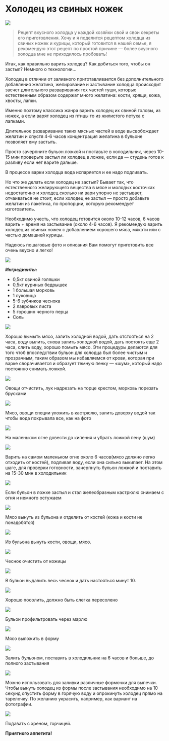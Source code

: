 # Холодец из свиных ножек
![][id1]

> Рецепт вкусного холодца у каждой хозяйки свой и свои секреты его приготовления. Хочу и я поделится рецептом холодца из свиных ножек и курицы, который готовится в нашей семье, я рекомендую этот рецепт по простой причине — более вкусного холодца мне не приходилось пробовать!

Итак, как правильно варить холодец? Как добиться того, чтобы он застыл? Немного о технологии…

Холодец в отличии от заливного приготавливается без дополнительного добавления желатина, желирование и застывание холодца происходит засчет длительного разваривания тех частей туши, которые естественным образом содержат много желатина: кости, хрящи, кожа, хвосты, лапки.

Именно поэтому классика жанра варить холодец их свиной головы, из ножек, а если варят холодец из птицы то из жилистого петуха с лапками.

Длительное разваривание таких мясных частей в воде высвобождает желатин и спустя 4-6 часов концентрация желатина в бульоне позволяет ему застыть.

Просто зачерпните бульон ложкой и поставьте в холодильник, через 10-15 мин проверьте застыл ли холодец в ложке, если да — студень готов к разливу если нет варите дальше.

В процессе варки холодца вода испаряется и ее надо подливать.

Но что же делать если холодец не застыл? Бывает так, что естественного желирующего вещества в мясе и молодых косточках недостаточно и холодец сколько ни вари упорно не застывает, отчаиваться не стоит, если холодец не застыл — просто добавьте желатин из пакетика, по пропорции, которую рекомендует изготовитель.

Необходимо учесть, что холодец готовится около 10-12 часов, 6 часов варить + время на застывание (около 4-6 часов). Я рекомендую варить холодец из свиных ножек с добавлением хорошего мяса, мякоти или с частью домашней курицы.

Надеюсь пошаговые фото и описания Вам помогут приготовить все очень вкусно и легко!

![][id2]

_**Ингредиенты:**_

- 0,5кг свиной голяшки
- 0,5кг куриных бедрышек
- 1 большая морковь
- 1 луковица
- 5-6 зубчиков чеснока
- 2 лавровых листа
- 5 горошин черного перца
- Соль

![][id3]

Хорошо вымыть мясо, залить холодной водой, дать отстояться на 2 часа, воду вылить, снова залить холодной водой, дать постоять еще 2 часа, слить воду, хорошо помыть мясо. Эти процедуры делаются для того чтоб впоследствии бульон для холодца был более чистым и прозрачным, таким образом мы избавляемся от крови, которая при варке сворачивается и образует темную пенку — «шум», который надо постоянно снимать ложкой.

![][id4]

Овощи отчистить, лук надрезать на торце крестом, морковь порезать брусками

![][id5]

Мясо, овощи специи уложить в кастрюлю, залить доверху водой так чтобы вода покрывала все, как на фото

![][id6]

На маленьком огне довести до кипения и убрать ложкой пену (шум)

![][id7]

Варить на самом маленьком огне около 6 часов(мясо должно легко отходить от костей), подливая воду, если она сильно выкипает. На этом шаге, для проверки готовности, зачерпнуть бульон ложкой и поставить на 15-30 мин в холодильник

![][id8]

Если бульон в ложке застыл и стал желеобразным кастрюлю снимаем с огня и немного остужаем

![][id9]

Мясо вынуть из бульона и отделить от костей (кожа и кости не понадобятся)

![][id10]

Из бульона вынуть кости, овощи, мясо.

![][id11]

Чеснок очистить от кожицы

![][id12]

В бульон выдавить весь чеснок и дать настояться минут 10.

![][id13]

Хорошо посолить, должно быть слегка пересолено

![][id14]

Бульон профильтровать через марлю

![][id15]

Мясо выложить в форму

![][id16]

Залить бульоном, поставить в холодильник на 6 часов и больше, до полного застывания

![][id17]

Можно использовать для заливки различные формочки для выпечки. Чтобы вынуть холодец из формы после застывания необходимо на 10 секунд опустить форму в горячую воду и опрокинуть холодец прямо на тарелочку. По желанию украсить, например, как вариант на фотографии.

![][id18]

Подавать с хреном, горчицей.

**Приятного аппетита!**

[id1]: /images/Kulinar/Salad/holodec2-main.jpg
[id2]: /images/Kulinar/Salad/holodec2-1.jpg
[id3]: /images/Kulinar/Salad/holodec2-2.jpg
[id4]: /images/Kulinar/Salad/holodec2-3.jpg
[id5]: /images/Kulinar/Salad/holodec2-4.jpg
[id6]: /images/Kulinar/Salad/holodec2-5.jpg
[id7]: /images/Kulinar/Salad/holodec2-6.jpg
[id8]: /images/Kulinar/Salad/holodec2-7.jpg
[id9]: /images/Kulinar/Salad/holodec2-8.jpg
[id10]: /images/Kulinar/Salad/holodec2-9.jpg
[id11]: /images/Kulinar/Salad/holodec2-10.jpg
[id12]: /images/Kulinar/Salad/holodec2-11.jpg
[id13]: /images/Kulinar/Salad/holodec2-12.jpg
[id14]: /images/Kulinar/Salad/holodec2-13.jpg
[id15]: /images/Kulinar/Salad/holodec2-14.jpg
[id16]: /images/Kulinar/Salad/holodec2-15.jpg
[id17]: /images/Kulinar/Salad/holodec2-16.jpg
[id18]: /images/Kulinar/Salad/holodec2-17.jpg
